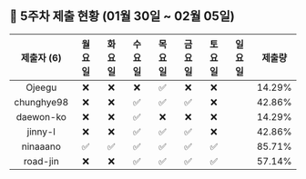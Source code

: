 ## :pushpin: 5주차 제출 현황 (01월 30일 ~ 02월 05일)

| 제출자 (6) | 월요일 | 화요일 | 수요일 | 목요일 | 금요일 | 토요일 | 일요일 | 제출량 |
|:---:|:---:|:---:|:---:|:---:|:---:|:---:|:---:|:---:|
| Ojeegu |:x:|:x:|:x:|:white_check_mark:|:x:|:x:| | 14.29% |
| chunghye98 |:x:|:x:|:white_check_mark:|:white_check_mark:|:white_check_mark:|:x:| | 42.86% |
| daewon-ko |:x:|:x:|:white_check_mark:|:x:|:x:|:x:| | 14.29% |
| jinny-l |:x:|:x:|:white_check_mark:|:white_check_mark:|:white_check_mark:|:x:| | 42.86% |
| ninaaano |:white_check_mark:|:white_check_mark:|:white_check_mark:|:white_check_mark:|:white_check_mark:|:white_check_mark:| | 85.71% |
| road-jin |:x:|:x:|:white_check_mark:|:white_check_mark:|:white_check_mark:|:white_check_mark:| | 57.14% |

